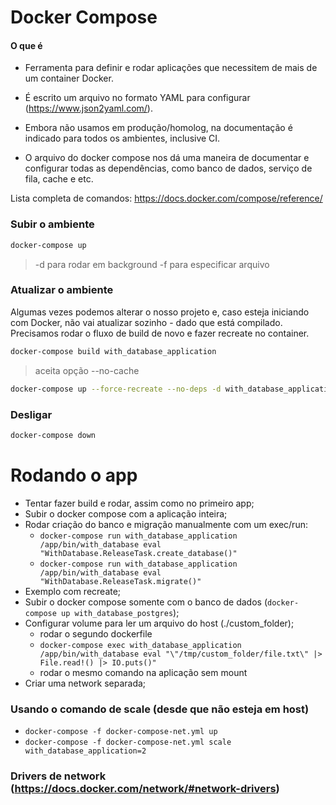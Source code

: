# Docker Compose

#### O que é

- Ferramenta para definir e rodar aplicações que necessitem de mais de um container Docker.

- É escrito um arquivo no formato YAML para configurar (https://www.json2yaml.com/).

- Embora não usamos em produção/homolog, na documentação é indicado para todos os ambientes, inclusive CI.

- O arquivo do docker compose nos dá uma maneira de documentar e configurar todas as dependências, como banco de dados, serviço de fila, cache e etc.

Lista completa de comandos: https://docs.docker.com/compose/reference/

### Subir o ambiente

```sh
docker-compose up
```
> -d para rodar em background
> -f para especificar arquivo

### Atualizar o ambiente

Algumas vezes podemos alterar o nosso projeto e, caso esteja iniciando com Docker, não vai atualizar sozinho - dado que está compilado.
Precisamos rodar o fluxo de build de novo e fazer recreate no container.

```sh
docker-compose build with_database_application
```
> aceita opção --no-cache

```sh
docker-compose up --force-recreate --no-deps -d with_database_application
```

### Desligar

```sh
docker-compose down
```

# Rodando o app
 - Tentar fazer build e rodar, assim como no primeiro app;
 - Subir o docker compose com a aplicação inteira;
 - Rodar criação do banco e migração manualmente com um exec/run:
   - `docker-compose run with_database_application /app/bin/with_database eval "WithDatabase.ReleaseTask.create_database()"`
   - `docker-compose run with_database_application /app/bin/with_database eval "WithDatabase.ReleaseTask.migrate()"`
 - Exemplo com recreate;
 - Subir o docker compose somente com o banco de dados (`docker-compose up with_database_postgres`);
 - Configurar volume para ler um arquivo do host (./custom_folder);
   - rodar o segundo dockerfile
   - `docker-compose exec with_database_application /app/bin/with_database eval "\"/tmp/custom_folder/file.txt\" |> File.read!() |> IO.puts()"`
   - rodar o mesmo comando na aplicação sem mount
 - Criar uma network separada;


### Usando o comando de scale (desde que não esteja em host)
  - `docker-compose -f docker-compose-net.yml up`
  - `docker-compose -f docker-compose-net.yml scale with_database_application=2`


### Drivers de network (https://docs.docker.com/network/#network-drivers)